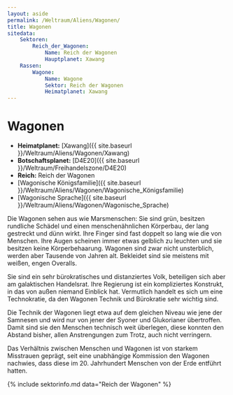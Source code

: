 ```yaml
---
layout: aside
permalink: /Weltraum/Aliens/Wagonen/
title: Wagonen
sitedata:
    Sektoren:
        Reich_der_Wagonen:
            Name: Reich der Wagonen
            Hauptplanet: Xawang
    Rassen:
        Wagone:
            Name: Wagone
            Sektor: Reich der Wagonen
            Heimatplanet: Xawang
---
```


# Wagonen

- **Heimatplanet:** [Xawang]({{ site.baseurl }}/Weltraum/Aliens/Wagonen/Xawang)
- **Botschaftsplanet:** [D4E20]({{ site.baseurl }}/Weltraum/Freihandelszone/D4E20)
- **Reich:** Reich der Wagonen
- [Wagonische Königsfamilie]({{ site.baseurl }}/Weltraum/Aliens/Wagonen/Wagonische_Königsfamilie)
- [Wagonische Sprache]({{ site.baseurl }}/Weltraum/Aliens/Wagonen/Wagonische_Sprache)

Die Wagonen sehen aus wie Marsmenschen: Sie sind grün, besitzen rundliche Schädel und einen menschenähnlichen Körperbau, der lang gestreckt und dünn wirkt. Ihre Finger sind fast doppelt so lang wie die von Menschen. Ihre Augen scheinen immer etwas gelblich zu leuchten und sie besitzen keine Körperbehaarung. Wagonen sind zwar nicht unsterblich, werden aber Tausende von Jahren alt. Bekleidet sind sie meistens mit weißen, engen Overalls.

Sie sind ein sehr bürokratisches und distanziertes Volk, beteiligen sich aber am galaktischen Handelsrat. Ihre Regierung ist ein kompliziertes Konstrukt, in das von außen niemand Einblick hat. Vermutlich handelt es sich um eine Technokratie, da den Wagonen Technik und Bürokratie sehr wichtig sind.

Die Technik der Wagonen liegt etwa auf dem gleichen Niveau wie jene der Samnesen und wird nur von jener der Syoner und Glukorianer übertroffen. Damit sind sie den Menschen technisch weit überlegen, diese konnten den Abstand bisher, allen Anstrengungen zum Trotz, auch nicht verringern.

Das Verhältnis zwischen Menschen und Wagonen ist von starkem Misstrauen geprägt, seit eine unabhängige Kommission den Wagonen nachwies, dass diese im 20. Jahrhundert Menschen von der Erde entführt hatten.

{% include sektorinfo.md data="Reich der Wagonen" %}
